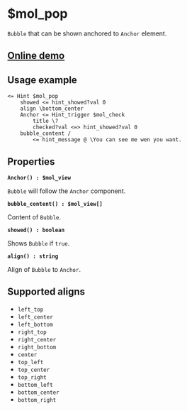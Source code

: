 # $mol_pop

`Bubble` that can be shown anchored to `Anchor` element.

## [Online demo](https://mol.hyoo.ru/#!section=demos/readme/demo=mol_pop_demo)

## Usage example

```
<= Hint $mol_pop
	showed <= hint_showed?val 0
	align \bottom_center
	Anchor <= Hint_trigger $mol_check
		title \?
		checked?val <=> hint_showed?val 0
	bubble_content /
		<= hint_message @ \You can see me wen you want.
```

## Properties

**`Anchor() : $mol_view`**

`Bubble` will follow the `Anchor` component.

**`bubble_content() : $mol_view[]`**

Content of `Bubble`.

**`showed() : boolean`**

Shows `Bubble` if `true`.

**`align() : string`**

Align of `Bubble` to `Anchor`.

## Supported aligns

* `left_top`
* `left_center`
* `left_bottom`
* `right_top`
* `right_center`
* `right_bottom`
* `center`
* `top_left`
* `top_center`
* `top_right`
* `bottom_left`
* `bottom_center`
* `bottom_right`
